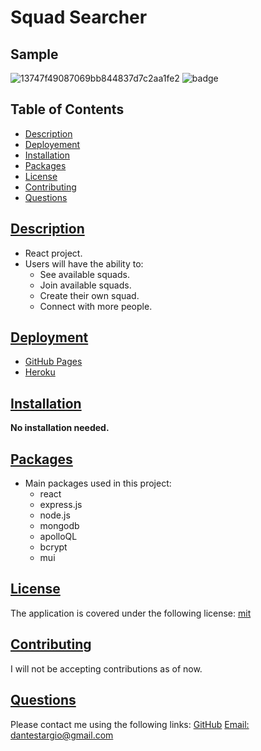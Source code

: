  # Squad Searcher
 
 ## Sample
![13747f49087069bb844837d7c2aa1fe2](https://user-images.githubusercontent.com/105169042/182458518-966fe11a-d431-4ae7-a0ae-b18da7a56d86.png)
![badge](https://img.shields.io/badge/license-mit-blue)

## Table of Contents
* [Description](#description)
* [Deployement](#deployment)
* [Installation](#installation)
* [Packages](#table-of-contents)
* [License](#license)
* [Contributing](#contributing)
* [Questions](#questions)
    
## [Description](#table-of-contents)
- React project.
- Users will have the ability to:
  - See available squads.
  - Join available squads.
  - Create their own squad.
  - Connect with more people.
  
## [Deployment](#deployment)
- [GitHub Pages](https://modjeska.github.io/Squad-Searcher/)
- [Heroku](https://squad-searcher.herokuapp.com/)

## [Installation](#table-of-contents)
  <b>No installation needed.</b>
 
## [Packages](#table-of-contents)
- Main packages used in this project:
  - react
  - express.js
  - node.js
  - mongodb
  - apolloQL
  - bcrypt
  - mui

## [License](#table-of-contents)
   The application is covered under the following license:
   [mit](https://choosealicense.com/licenses/mit)
  
## [Contributing](#table-of-contents)
   I will not be accepting contributions as of now.
  
## [Questions](#table-of-contents)
   Please contact me using the following links:
   [GitHub](https://github.com/modjeska)
   [Email: dantestargio@gmail.com](mailto:dantestargio@gmail.com)
